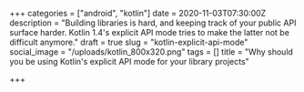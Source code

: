 +++
categories = ["android", "kotlin"]
date = 2020-11-03T07:30:00Z
description = "Building libraries is hard, and keeping track of your public API surface harder. Kotlin 1.4's explicit API mode tries to make the latter not be difficult anymore."
draft = true
slug = "kotlin-explicit-api-mode"
social_image = "/uploads/kotlin_800x320.png"
tags = []
title = "Why should you be using Kotlin's explicit API mode for your library projects"

+++
